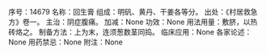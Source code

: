 序号：14679
名称：回生膏
组成：明矾、黄丹、干姜各等分。
出处：《村居救急方》卷一。
主治：阴症腹痛。
加减：None
功效：None
用法用量：敷脐，以热砖烙之。
制备方法：上为末，连须葱数茎同捣。
临床应用：None
各家论述：None
用药禁忌：None
附注：None
